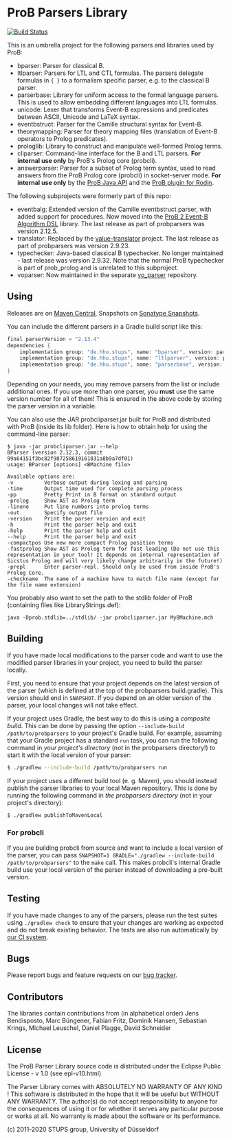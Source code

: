 # ProB Parsers Library

[![Build Status](https://gitlab.cs.uni-duesseldorf.de/stups/prob/probparsers/badges/develop/pipeline.svg)](https://gitlab.cs.uni-duesseldorf.de/stups/prob/probparsers/pipelines)

This is an umbrella project for the following parsers and libraries used by ProB:

* bparser: Parser for classical B.
* ltlparser: Parsers for LTL and CTL formulas. The parsers delegate formulas in `{ }` to a formalism specific parser, e.g. to the classical B parser.
* parserbase: Library for uniform access to the formal language parsers. This is used to allow embedding different languages into LTL formulas.
* unicode: Lexer that transforms Event-B expressions and predicates between ASCII, Unicode and LaTeX syntax.
* eventbstruct: Parser for the Camille structural syntax for Event-B.
* theorymapping: Parser for theory mapping files (translation of Event-B operators to Prolog predicates).
* prologlib: Library to construct and manipulate well-formed Prolog terms.
* cliparser: Command-line interface for the B and LTL parsers. **For internal use only** by ProB's Prolog core (probcli).
* answerparser: Parser for a subset of Prolog term syntax, used to read answers from the ProB Prolog core (probcli) in socket-server mode. **For internal use only** by the [ProB Java API](https://github.com/hhu-stups/prob2_kernel) and the [ProB plugin for Rodin](https://github.com/hhu-stups/prob-rodinplugin).

The following subprojects were formerly part of this repo:

* eventbalg: Extended version of the Camille eventbstruct parser, with added support for procedures. Now moved into the [ProB 2 Event-B Algorithm DSL](https://github.com/hhu-stups/prob2-eventb-algorithm-dsl) library. The last release as part of probparsers was version 2.12.5.
* translator: Replaced by the [value-translator](https://github.com/hhu-stups/value-translator) project. The last release as part of probparsers was version 2.9.23.
* typechecker: Java-based classical B typechecker. No longer maintained - last release was version 2.9.32. Note that the normal ProB typechecker is part of prob_prolog and is unrelated to this subproject.
* voparser: Now maintained in the separate [vo_parser](https://gitlab.cs.uni-duesseldorf.de/general/stups/vo_parser) repository.

## Using

Releases are on [Maven Central](https://search.maven.org/search?q=g:de.hhu.stups), Snapshots on [Sonatype Snapshots](https://oss.sonatype.org/content/repositories/snapshots/).

You can include the different parsers in a Gradle build script like this:

```groovy
final parserVersion = "2.13.4"
dependencies {
	implementation group: "de.hhu.stups", name: "bparser", version: parserVersion
	implementation group: "de.hhu.stups", name: "ltlparser", version: parserVersion
	implementation group: "de.hhu.stups", name: "parserbase", version: parserVersion
}
```

Depending on your needs, you may remove parsers from the list or include additional ones. If you use more than one parser, you **must** use the same version number for all of them! This is ensured in the above code by storing the parser version in a variable.

You can also use the JAR probcliparser.jar built for ProB and distributed with ProB (inside its lib folder).
Here is how to obtain help for using the command-line parser:
```
$ java -jar probcliparser.jar --help
BParser (version 2.12.3, commit 99a64151f3bc82f987258619161831a8b9a7df01)
usage: BParser [options] <BMachine file>

Available options are:
-v          Verbose output during lexing and parsing
-time       Output time used for complete parsing process
-pp         Pretty Print in B format on standard output
-prolog     Show AST as Prolog term
-lineno     Put line numbers into prolog terms
-out        Specify output file
-version    Print the parser version and exit
-h          Print the parser help and exit
-help       Print the parser help and exit
--help      Print the parser help and exit
-compactpos Use new more compact Prolog position terms
-fastprolog Show AST as Prolog term for fast loading (Do not use this representation in your tool! It depends on internal representation of Sicstus Prolog and will very likely change arbitrarily in the future!)
-prepl      Enter parser-repl. Should only be used from inside ProB's Prolog Core.
-checkname  The name of a machine have to match file name (except for the file name extension)
```

You probably also want to set the path to the stdlib folder of ProB (containing files like LibraryStrings.def):
```
java -Dprob.stdlib=../stdlib/ -jar probcliparser.jar MyBMachine.mch
```

## Building

If you have made local modifications to the parser code and want to use the modified parser libraries in your project, you need to build the parser locally.

First, you need to ensure that your project depends on the latest version of the parser (which is defined at the top of the probparsers build.gradle). This version should end in `SNAPSHOT`. If you depend on an older version of the parser, your local changes will not take effect.

If your project uses Gradle, the best way to do this is using a *composite build*. This can be done by passing the option `--include-build /path/to/probparsers` to your project's Gradle build. For example, assuming that your Gradle project has a standard `run` task, you can run the following command in *your project's directory* (not in the probparsers directory!) to start it with the local version of your parser:

```sh
$ ./gradlew --include-build /path/to/probparsers run
```

If your project uses a different build tool (e. g. Maven), you should instead publish the parser libraries to your local Maven repository. This is done by running the following command in *the probparsers directory* (not in your project's directory):

```sh
$ ./gradlew publishToMavenLocal
```

### For probcli

If you are building probcli from source and want to include a local version of the parser, you can pass `SNAPSHOT=1 GRADLE="./gradlew --include-build /path/to/probparsers"` to the `make` call. This makes probcli's internal Gradle build use your local version of the parser instead of downloading a pre-built version.

## Testing

If you have made changes to any of the parsers, please run the test suites using `./gradlew check` to ensure that your changes are working as expected and do not break existing behavior. The tests are also run automatically by [our CI system](https://gitlab.cs.uni-duesseldorf.de/stups/prob/probparsers/pipelines).

## Bugs

Please report bugs and feature requests on our [bug tracker](https://github.com/hhu-stups/prob-issues/issues).

## Contributors

The libraries contain contributions from (in alphabetical order)
Jens Bendisposto, Marc Büngener, Fabian Fritz, Dominik Hansen, Sebastian Krings, Michael Leuschel, Daniel Plagge, David Schneider

## License

The ProB Parser Library source code is distributed under the Eclipse Public License - v 1.0 (see epl-v10.html)

The Parser Library comes with ABSOLUTELY NO WARRANTY OF ANY KIND !
This software is distributed in the hope that it will be useful
but WITHOUT ANY WARRANTY. The author(s) do not accept responsibility
to anyone for the consequences of using it or for whether it serves
any particular purpose or works at all. No warranty is made about
the software or its performance.

(c) 2011-2020 STUPS group, University of Düsseldorf
